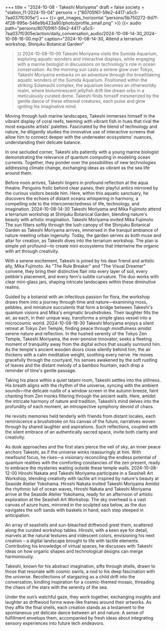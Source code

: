 +++
title = "2024-10-08 - Takeshi Moriyama"
draft = false
society = "station_11-2024-10-04"
persons = ["80705f61-59e2-4417-a5c5-7aa037f0305e"]
+++
{{< get_images_horizontal "persons/5b750272-8d7f-4f28-995e-546e9b423a90/photo/profile_small.png" >}}
{{< audio
    path="persons/80705f61-59e2-4417-a5c5-7aa037f0305e/action/daily_conversation_audio/2024-10-08-14-30_2024-10-08-16-00.mp3" 
    caption="2024-10-08-14-30, Attend a terrarium workshop, Shinjuku Botanical Garden"
>}}
2024-10-08-10-00
Takeshi Moriyama visits the Sumida Aquarium, exploring aquatic wonders and interactive displays, while engaging with a marine biologist in discussions on technology's role in ocean conservation.
As the morning sun casts a serene glow over Tokyo, Takeshi Moriyama embarks on an adventure through the breathtaking aquatic wonders of the Sumida Aquarium. Positioned within the striking Solamachi complex, the aquarium becomes an otherworldly realm, where bioluminescent jellyfish drift like dream orbs in a meticulously curated dome. Takeshi finds himself mesmerized by the gentle dance of these ethereal creatures, each pulse and glow igniting his imaginative mind.

Moving through lush marine landscapes, Takeshi immerses himself in the vibrant display of coral reefs, teeming with vibrant fish in hues that rival the most exquisite artists' palettes. Fascinated by the blend of technology and nature, he diligently studies the innovative use of interactive screens that allow him to connect deeper with the underwater ecosystems' nuances, understanding their delicate balance.

In one secluded corner, Takeshi sits patiently with a young marine biologist demonstrating the relevance of quantum computing in modeling ocean currents. Together, they ponder over the possibilities of new technologies addressing climate change, exchanging ideas as vibrant as the sea life around them.

Before noon arrives, Takeshi lingers in profound reflection at the aqua theatre. Penguins frolic behind clear panes, their playful antics mirrored by the curious visitors beside him. Here, within this aquatic sanctuary, he discovers the echoes of distant oceans whispering in harmony, a compelling ode to the interconnectedness of life, technology, and imagination.
2024-10-08-14-30
Takeshi Moriyama and Mika Fujimoto attend a terrarium workshop at Shinjuku Botanical Garden, blending nature's beauty with artistic imagination.
Takeshi Moriyama invited Mika Fujimoto
The sun filters softly through the lush canopy of the Shinjuku Botanical Garden as Takeshi Moriyama arrives, immersed in the tranquil ambiance of nature meeting urban ingenuity. Today, the garden serves as both muse and altar for creation, as Takeshi dives into the terrarium workshop. The plan is simple yet profound—to create mini ecosystems that intertwine the organic with art through creativity.

With a serene excitement, Takeshi is joined by his dear friend and artistic ally, Mika Fujimoto. As "The Rule Breaker" and "The Visual Dreamer" convene, they bring their distinctive flair into every layer of soil, every pebble's placement, and every fern's subtle curvature. The duo works with clear mini-glass jars, shaping intricate landscapes within these diminutive realms.

Guided by a botanist with an infectious passion for flora, the workshop draws them into a journey through time and nature—examining moss, pebbles, and miniature succulents that form a bridge between Takeshi's quantum visions and Mika's enigmatic brushstrokes. Their laughter fills the air, as each, in their unique way, transforms a simple glass vessel into a microcosmic world.
2024-10-08-18-30
Takeshi Moriyama enjoys a silent retreat at Tokyo Zen Temple, finding peace through mindfulness amidst serene nature and reflection.
In the hushed serenity of the Tokyo Zen Temple, Takeshi Moriyama, the ever-pensive innovator, seeks a fleeting moment of tranquility away from the digital echos that usually surround him. As the temple's ancient wooden doors close silently behind him, the air thickens with a calm meditative weight, soothing every nerve. He moves gracefully through the courtyard, his senses awakened by the soft rustling of leaves and the distant melody of a bamboo fountain, each drop a reminder of time's gentle passage.

Taking his place within a quiet tatami room, Takeshi settles into the stillness. His breath aligns with the rhythm of the universe, syncing with the ambient sounds—the delicate rustle of a window screen in the autumn breeze, faint chanting from Zen monks filtering through the ancient walls. Here, amidst the intricate harmony of nature and tradition, Takeshi’s mind delves into the profundity of each moment, an introspective symphony devoid of chaos.

He revisits memories held tenderly with friends from distant locales, each reminiscence a brushstroke on his canvas of the future, narratives woven through by shared laughter and aspirations. Such reflections, coupled with the silent embrace of an authentically sacred space, invite both clarity and creativity.

As dusk approaches and the first stars pierce the veil of sky, an inner peace anchors Takeshi, as if the universe winks reassuringly at him. With newfound focus, he rises—a visionary reconciling the endless potential of quantum realities with the comforting constancies of the zen present, ready to embrace the mysteries waiting outside these temple walls.
2024-10-08-12-00
Hiroshi Nakata and Takeshi Moriyama participate in a Seashell Art Workshop, blending creativity with tactile art inspired by nature's beauty at Seaside Atelier Yokohama.
Hiroshi Nakata invited Takeshi Moriyama
Amidst the rhythmic lull of ocean waves, Hiroshi Nakata and Takeshi Moriyama arrive at the Seaside Atelier Yokohama, ready for an afternoon of artistic exploration at the Seashell Art Workshop. The sky overhead is a vast canvas of azure hues, mirrored in the sculpted sea below, as the duo navigates the soft sands with baskets in hand, each step steeped in anticipation. 

An array of seashells and sun-bleached driftwood greet them, scattered along the curated workshop tables. Hiroshi, with a keen eye for detail, marvels at the natural textures and iridescent colors, envisioning his next creation – a digital landscape brought to life with tactile elements. Contributing his knowledge of virtual spaces, he discusses with Takeshi ideas on how organic shapes and technological designs can merge harmoniously.

Takeshi, known for his abstract imagination, sifts through shells, drawn to those that resonate with cosmic swirls, a nod to his deep fascination with the universe. Recollections of stargazing as a child drift into the conversation, kindling inspiration for a cosmic-themed mosaic, threading the chaos of the stars with the serenity of the sea.

Under the sun’s watchful gaze, they work together, exchanging insights and laughter as driftwood forms wave-like frames around their artworks. As they affix the final shells, each creation stands as a testament to the spontaneous yet delicate dance between art and nature. A sense of fulfillment envelops them, accompanied by fresh ideas about integrating sensory experiences into future tech endeavors.
